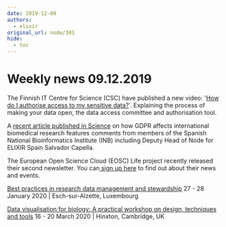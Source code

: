 ```yaml
---
date: 2019-12-09
authors:
  - elixir
original_url: node/301
hide:
  - toc
---
```


# Weekly news 09.12.2019

<p>The Finnish IT Centre for Science (CSC) have published a new video: '<a href="https://elixir-europe.us4.list-manage.com/track/click?u=751beffce2e491f94d6f66918&amp;id=298b84a3f1&amp;e=64fa86a9a6" target="_blank">How do I authorise access to my sensitive data?</a>'. Explaining the process of making your data open, the data access committee and authorisation tool.&nbsp;</p>

<p>A&nbsp;<a href="https://elixir-europe.us4.list-manage.com/track/click?u=751beffce2e491f94d6f66918&amp;id=40c594f083&amp;e=64fa86a9a6" target="_blank">recent article published in Science</a>&nbsp;on how GDPR affects international biomedical research features comments from members of&nbsp;the Spanish National Bioinformatics Institute (INB) including Deputy Head of Node for ELIXIR Spain Salvador Capella.&nbsp;</p>

<p>The European Open Science Cloud (EOSC) Life project recently released their second newsletter. You can<a href="https://elixir-europe.us4.list-manage.com/track/click?u=751beffce2e491f94d6f66918&amp;id=70b6434e5b&amp;e=64fa86a9a6" target="_blank">&nbsp;sign up here</a>&nbsp;to find out about their news and events.&nbsp;</p>

<p><a href="https://elixir-europe.us4.list-manage.com/track/click?u=751beffce2e491f94d6f66918&amp;id=0a1307ab9a&amp;e=64fa86a9a6">Best practices in research data management and stewardship</a>&nbsp;27 - 28 January 2020 |&nbsp;Esch-sur-Alzette, Luxembourg</p>

<p><a href="https://elixir-europe.us4.list-manage.com/track/click?u=751beffce2e491f94d6f66918&amp;id=175c29d566&amp;e=64fa86a9a6" target="_blank">Data visualisation for biology: A practical workshop on design, techniques and tools</a>&nbsp;16 - 20 March 2020 | Hinxton, Cambridge, UK</p>

<p>&nbsp;</p>

